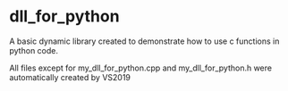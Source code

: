 # dll_for_python
A basic dynamic library created to demonstrate how to use c functions in python code.

All files except for my_dll_for_python.cpp and my_dll_for_python.h were
automatically created by VS2019
